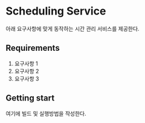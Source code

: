 # Scheduling Service
아래 요구사항에 맞게 동작하는 시간 관리 서비스를 제공한다.

## Requirements
1. 요구사항 1
2. 요구사항 2
3. 요구사항 3

## Getting start
여기에 빌드 및 실행방법을 작성한다.

